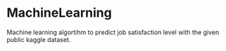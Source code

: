 # MachineLearning
Machine learning algortihm to predict job satisfaction level with the given public kaggle dataset.
